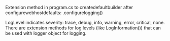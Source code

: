 Extension method in program.cs to createdefaultbuilder after configurewebhostdefaults: .configurelogging()

LogLevel indicates severity: trace, debug, info, warning, error, critical, none. There are extension methods for log levels (like LogInformation()) that can be used with logger object for logging.